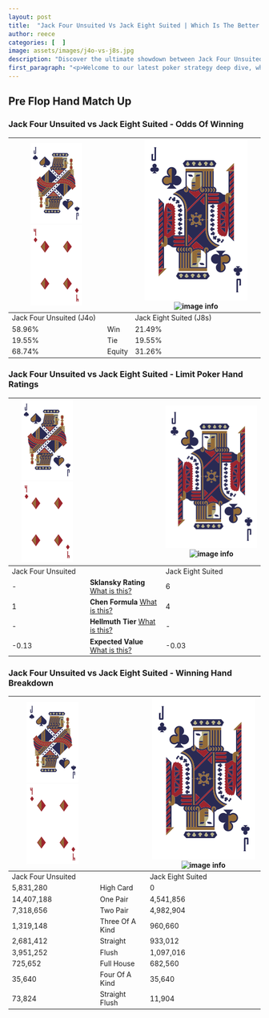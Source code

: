 ```yaml
---
layout: post
title:  "Jack Four Unsuited Vs Jack Eight Suited | Which Is The Better Hand In Poker? A Complete Guide"
author: reece
categories: [  ]
image: assets/images/j4o-vs-j8s.jpg
description: "Discover the ultimate showdown between Jack Four Unsuited and Jack Eight Suited in poker! Uncover the odds, strategies, and scenarios where one hand triumphs over the other. Get ready to up your poker game with this thrilling analysis."
first_paragraph: "<p>Welcome to our latest poker strategy deep dive, where we're pitting two distinct hands against each other in a high-stakes showdown: Jack Four Unsuited vs Jack Eight Suited.</p><p>In the dynamic world of poker, every decision counts, and knowing which hand holds the upper hand is key to your success at the table.</p><p>In this article, we'll dissect these two hands, explore the scenarios where one dominates the other, and equip you with the knowledge to make strategic choices that can tip the odds in your favor.</p><p>Get ready to unravel the intriguing dynamics of these poker hands and elevate your game to new heights.</p>"
---
```




[comment]: # (sp0)

## Pre Flop Hand Match Up

<div class="table hand-ratings" markdown="1"> 



### Jack Four Unsuited vs Jack Eight Suited - Odds Of Winning


    
| ![image info](assets/images/hand1/J.png) ![image info](assets/images/hand1/4o.png) |  | ![image info](assets/images/hand2/J.png) ![image info](assets/images/hand2/8s.png) |
| -------- | -------- | -------- |
| Jack Four Unsuited (J4o) |  | Jack Eight Suited (J8s) |
| 58.96% | Win | 21.49% |
| 19.55% | Tie | 19.55% |
| 68.74% | Equity | 31.26% |




[comment]: # (sp1)



### Jack Four Unsuited vs Jack Eight Suited - Limit Poker Hand Ratings


    
| ![image info](assets/images/hand1/J.png) ![image info](assets/images/hand1/4o.png) |  | ![image info](assets/images/hand2/J.png) ![image info](assets/images/hand2/8s.png) |
| -------- | -------- | -------- |
| Jack Four Unsuited |  | Jack Eight Suited |
| - | **Sklansky Rating** [What is this?](/sklansky-rating-explained) | 6 |
| 1 | **Chen Formula** [What is this?](/chen-formula-explained) | 4 |
| - | **Hellmuth Tier** [What is this?](/Hellmuth-tier-explained) | - |
| -0.13 | **Expected Value** [What is this?](/expected-value-explained) | -0.03 |




[comment]: # (sp2)



### Jack Four Unsuited vs Jack Eight Suited - Winning Hand Breakdown


    
| ![image info](assets/images/hand1/J.png) ![image info](assets/images/hand1/4o.png) |  | ![image info](assets/images/hand2/J.png) ![image info](assets/images/hand2/8s.png) |
| -------- | -------- | -------- |
| Jack Four Unsuited |  | Jack Eight Suited |
| 5,831,280 | High Card | 0 |
| 14,407,188 | One Pair | 4,541,856 |
| 7,318,656 | Two Pair | 4,982,904 |
| 1,319,148 | Three Of A Kind | 960,660 |
| 2,681,412 | Straight | 933,012 |
| 3,951,252 | Flush | 1,097,016 |
| 725,652 | Full House | 682,560 |
| 35,640 | Four Of A Kind | 35,640 |
| 73,824 | Straight Flush | 11,904 |




[comment]: # (sp3)



</div>

[comment]: # (sp4)



[comment]: # (sp5)

